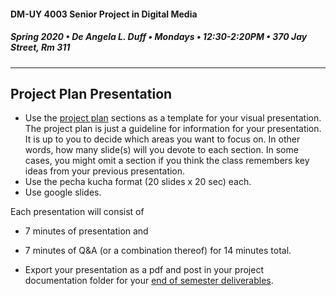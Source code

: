 #### DM-UY 4003 Senior Project in Digital Media
##### Spring 2020 • De Angela L. Duff • Mondays • 12:30-2:20PM • 370 Jay Street, Rm 311

---

## Project Plan Presentation

* Use the [project plan](plan.md) sections as a template for your visual presentation. The project plan is just a guideline for information for your presentation. It is up to you to decide which areas you want to focus on. In other words, how many slide(s) will you devote to each section. In some cases, you might omit a section if you think the class remembers key ideas from your previous presentation.
* Use the pecha kucha format (20 slides x 20 sec) each.
* Use google slides.


Each presentation will consist of 
* 7 minutes of presentation and 
* 7 minutes of Q&A 
(or a combination thereof)
for 14 minutes total. 


 * Export your presentation as a pdf and post in your project documentation folder for your [end of semester deliverables](end_of_semester_deliverables.md).